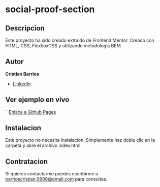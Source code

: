 # social-proof-section

## Descripcion 
Este proyecto ha sido creado extraido de Frontend Mentor. Creado con HTML, CSS, FlexboxCSS y utilizando metodologia BEM.

## Autor 
**Cristian Barrios**

* [LinkedIn](https://www.linkedin.com/in/cristianbarrios983/)

## Ver ejemplo en vivo

˜ [Enlace a Github Pages](https://www.frontendmentor.io/challenges/social-proof-section-6e0qTv_bA)

## Instalacion
Este proyecto no necesita instalacion. Simplemente haz doble clic en la carpeta y abre el archivo index.html

## Contratacion
Si quieres contactarme puedes escribirme a barrioscristian.9908@gmail.com para consultas.
